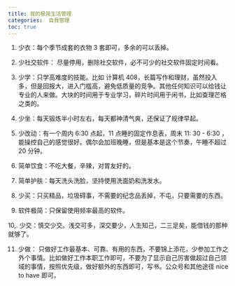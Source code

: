 ```yaml
---
title: 我的极简生活管理
categories:  自我管理
toc: true
---
```


1. 少衣：每个季节成套的衣物 3 套即可，多余的可以丢掉。

2. 少社交软件： 尽量停用，删除社交软件，必不可少的社交软件固定时间看。

3. 少学：只学高难度的技能。比如 计算机 408，长篇写作和理财，虽然投入多，但是回报大，进入门槛高，避免低质量的竞争。其他任何知识可以给钱让专业的人来做。大块的时间用于专业学习，碎片时间用于闲书，比如查理芒格之类的。

4. 少坐：每天锻炼半小时左右，每天都神清气爽，还保证了规律早起。

5. 少改动：有一个周内 6:30 点起，11 点睡的固定作息表，周末 11: 30 -  6:30 ，能操控自己的感觉很好。偶尔会加班晚睡，但是基本是这个节奏，午睡不超过 20 分钟。

6. 简单饮食：不吃大餐，辛辣，对胃友好的。

7. 简单护肤：每天洗头洗脸，坚持使用洗面奶和洗发水。

8. 少买：只买精品，垃圾碍事，不需要的纪念品丢掉，不屯，只要需要的东西。

9. 软件极简：只保留使用频率最高的软件。

10,. 少交：慎交少交。浅交可多，深交要少，人生知己，二三足矣，能借钱的那种就够了。

11. 少做： 只做好工作最基本、可靠、有用的东西，不要锦上添花，少参加工作之外个事情。比如做好工作本职工作即可，不要为了显示自己厉害做超过自己领域的事情，按照优先级，做好额外的东西即可，写书。公众号和其他途径 nice to have 即可。

